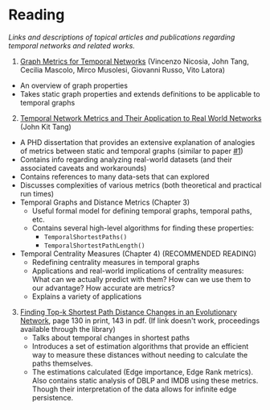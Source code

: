 # Reading

*Links and descriptions of topical articles and publications regarding temporal
networks and related works.*

1. [Graph Metrics for Temporal Networks][1] (Vincenzo Nicosia, John Tang, Cecilia Mascolo, Mirco Musolesi, Giovanni Russo, Vito Latora)
  - An overview of graph properties
  - Takes static graph properties and extends definitions to be applicable to
    temporal graphs

2. [Temporal Network Metrics and Their Application to Real World Networks][2] (John Kit Tang)
  - A PHD dissertation that provides an extensive explanation of analogies of
    metrics between static and temporal graphs (similar to paper [#1][1])
  - Contains info regarding analyzing real-world datasets (and their associated
    caveats and workarounds)
  - Contains references to many data-sets that can explored
  - Discusses complexities of various metrics (both theoretical and practical
    run times)
  - Temporal Graphs and Distance Metrics (Chapter 3)
    - Useful formal model for defining temporal graphs, temporal paths, etc.
    - Contains several high-level algorithms for finding these properties:
        - `TemporalShortestPaths()`
        - `TemporalShortestPathLength()`
  - Temporal Centrality Measures (Chapter 4) (RECOMMENDED READING)
    - Redefining centrality measures in temporal graphs
    - Applications and real-world implications of centrality measures: What can
      we actually predict with them? How can we use them to our advantage? How
      accurate are metrics?
    - Explains a variety of applications 
3. [Finding Top-k Shortest Path Distance Changes in an Evolutionary Network][3],
    page 130 in print, 143 in pdf. (If link doesn't work, proceedings available
    through the library)
    - Talks about temporal changes in shortest paths
    - Introduces a set of estimation algorithms that provide an efficient way to
      measure these distances without needing to calculate the paths themselves.
    - The estimations calculated (Edge importance, Edge Rank metrics). Also
      contains static analysis of DBLP and IMDB using these metrics.  Though 
      their interpretation of the data allows for infinite edge persistence.

[1]: http://arxiv.org/pdf/1306.0493v1.pdf
[2]: https://www.cl.cam.ac.uk/~cm542/phds/johntang.pdf
[3]: http://download.springer.com.ccl.idm.oclc.org/static/pdf/896/bok%253A978-3-642-22922-0.pdf?originUrl=http%3A%2F%2Flink.springer.com%2Fbook%2F10.1007%2F978-3-642-22922-0&token2=exp=1456258394~acl=%2Fstatic%2Fpdf%2F896%2Fbok%25253A978-3-642-22922-0.pdf%3ForiginUrl%3Dhttp%253A%252F%252Flink.springer.com%252Fbook%252F10.1007%252F978-3-642-22922-0*~hmac=cdd5353eb909a9a89afb0c260db2fcdb80e7014e6026647e524c6d035164ba67
